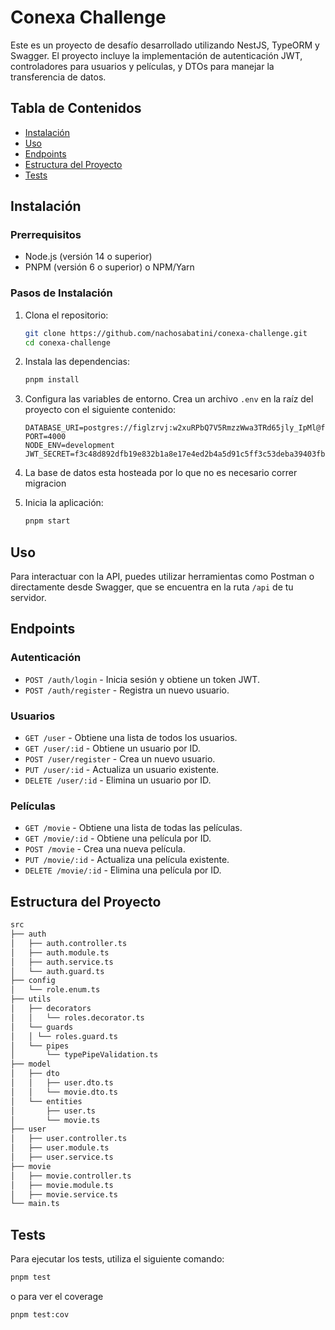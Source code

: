 # Conexa Challenge

Este es un proyecto de desafío desarrollado utilizando NestJS, TypeORM y Swagger. El proyecto incluye la implementación de autenticación JWT, controladores para usuarios y películas, y DTOs para manejar la transferencia de datos.

## Tabla de Contenidos

- [Instalación](#instalación)
- [Uso](#uso)
- [Endpoints](#endpoints)
- [Estructura del Proyecto](#estructura-del-proyecto)
- [Tests](#tests)

## Instalación

### Prerrequisitos

- Node.js (versión 14 o superior)
- PNPM (versión 6 o superior) o NPM/Yarn

### Pasos de Instalación

1. Clona el repositorio:

   ```sh
   git clone https://github.com/nachosabatini/conexa-challenge.git
   cd conexa-challenge
   ```

2. Instala las dependencias:

   ```sh
   pnpm install
   ```

3. Configura las variables de entorno. Crea un archivo `.env` en la raíz del proyecto con el siguiente contenido:

   ```env
   DATABASE_URI=postgres://figlzrvj:w2xuRPbQ7V5RmzzWwa3TRd65jly_IpMl@fanny.db.elephantsql.com/figlzrvj
   PORT=4000
   NODE_ENV=development
   JWT_SECRET=f3c48d892dfb19e832b1a8e17e4ed2b4a5d91c5ff3c53deba39403fbf5e54e2b1e2f8e33a4b8f9f6b9cebdab17357d30b2a02e8b4f2d3a9a5c391aebe89c27f1
   ```

4. La base de datos esta hosteada por lo que no es necesario correr migracion

5. Inicia la aplicación:

   ```sh
   pnpm start
   ```

## Uso

Para interactuar con la API, puedes utilizar herramientas como Postman o directamente desde Swagger, que se encuentra en la ruta `/api` de tu servidor.

## Endpoints

### Autenticación

- `POST /auth/login` - Inicia sesión y obtiene un token JWT.
- `POST /auth/register` - Registra un nuevo usuario.

### Usuarios

- `GET /user` - Obtiene una lista de todos los usuarios.
- `GET /user/:id` - Obtiene un usuario por ID.
- `POST /user/register` - Crea un nuevo usuario.
- `PUT /user/:id` - Actualiza un usuario existente.
- `DELETE /user/:id` - Elimina un usuario por ID.

### Películas

- `GET /movie` - Obtiene una lista de todas las películas.
- `GET /movie/:id` - Obtiene una película por ID.
- `POST /movie` - Crea una nueva película.
- `PUT /movie/:id` - Actualiza una película existente.
- `DELETE /movie/:id` - Elimina una película por ID.

## Estructura del Proyecto

```bash
src
├── auth
│   ├── auth.controller.ts
│   ├── auth.module.ts
│   ├── auth.service.ts
│   └── auth.guard.ts
├── config
│   └── role.enum.ts
├── utils
│   ├── decorators
│   │   └── roles.decorator.ts
│   └── guards
│   │ └── roles.guard.ts
│   └── pipes
│       └── typePipeValidation.ts
├── model
│   ├── dto
│   │   ├── user.dto.ts
│   │   └── movie.dto.ts
│   └── entities
│       ├── user.ts
│       └── movie.ts
├── user
│   ├── user.controller.ts
│   ├── user.module.ts
│   ├── user.service.ts
├── movie
│   ├── movie.controller.ts
│   ├── movie.module.ts
│   ├── movie.service.ts
└── main.ts
```

## Tests

Para ejecutar los tests, utiliza el siguiente comando:

```sh
pnpm test
```

o para ver el coverage

```sh
pnpm test:cov
```
